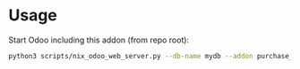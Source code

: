 # Usage

Start Odoo including this addon (from repo root):

```bash
python3 scripts/nix_odoo_web_server.py --db-name mydb --addon purchase_date_planned_manual
```
